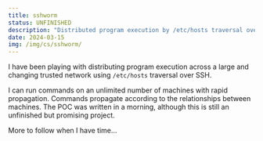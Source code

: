 ```yaml
---
title: sshworm
status: UNFINISHED
description: "Distributed program execution by /etc/hosts traversal over SSH."
date: 2024-03-15
img: /img/cs/sshworm/
---
```

I have been playing with distributing program execution across a large and changing trusted network using `/etc/hosts` traversal over SSH.

I can run commands on an unlimited number of machines with rapid propagation. Commands propagate according to the relationships between machines. The POC was written in a morning, although this is still an unfinished but promising project.

More to follow when I have time...
